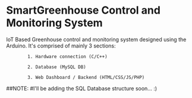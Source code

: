 # SmartGreenhouse Control and Monitoring System

IoT Based Greenhouse control and monitoring system designed using the Arduino. It's comprised of mainly 3 sections:

            1. Hardware connection (C/C++)
            
            2. Database (MySQL DB)
            
            3. Web Dashboard / Backend (HTML/CSS/JS/PHP)
           
       
##NOTE:
#I'll be adding the SQL Database structure soon... :)
